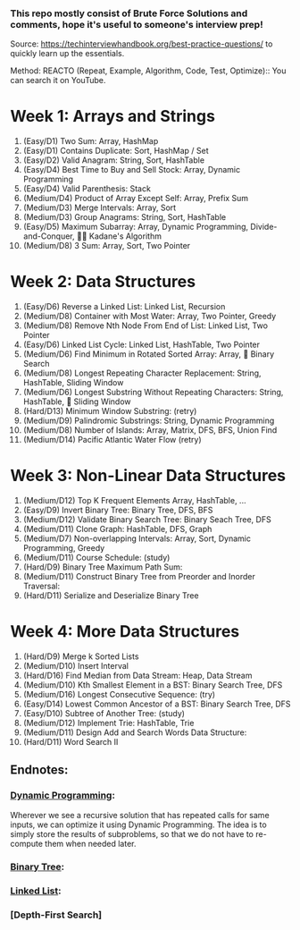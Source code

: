 ### This repo mostly consist of Brute Force Solutions and comments, hope it's useful to someone's interview prep!

Source: https://techinterviewhandbook.org/best-practice-questions/ to quickly learn up the essentials.

Method: REACTO (Repeat, Example, Algorithm, Code, Test, Optimize):: You can search it on YouTube.

# Week 1: Arrays and Strings
1. (Easy/D1) Two Sum:                                Array, HashMap
2. (Easy/D1) Contains Duplicate:                     Sort, HashMap / Set
3. (Easy/D2) Valid Anagram:                          String, Sort, HashTable
4. (Easy/D4) Best Time to Buy and Sell Stock:        Array, Dynamic Programming
5. (Easy/D4) Valid Parenthesis:                      Stack
6. (Medium/D4) Product of Array Except Self:         Array, Prefix Sum
7. (Medium/D3) Merge Intervals:                      Array, Sort
8. (Medium/D3) Group Anagrams:                       String, Sort, HashTable
9. (Easy/D5) Maximum Subarray:                       Array, Dynamic Programming, Divide-and-Conquer, 🧙‍♂️ Kadane's Algorithm
10. (Medium/D8) 3 Sum:                               Array, Sort, Two Pointer

# Week 2: Data Structures
1. (Easy/D6) Reverse a Linked List:                   Linked List, Recursion
2. (Medium/D8) Container with Most Water:             Array, Two Pointer, Greedy
3. (Medium/D8) Remove Nth Node From End of List:      Linked List, Two Pointer
4. (Easy/D6) Linked List Cycle:                       Linked List, HashTable, Two Pointer
5. (Medium/D6) Find Minimum in Rotated Sorted Array:   Array, 🧙‍ Binary Search
6. (Medium/D8) Longest Repeating Character Replacement: String, HashTable, Sliding Window
7. (Medium/D6) Longest Substring Without Repeating Characters: String, HashTable, 🧙‍ Sliding Window
8. (Hard/D13) Minimum Window Substring:               (retry)
9. (Medium/D9) Palindromic Substrings:                String, Dynamic Programming
10. (Medium/D8) Number of Islands: Array, Matrix, DFS, BFS, Union Find
11. (Medium/D14) Pacific Atlantic Water Flow           (retry)

# Week 3: Non-Linear Data Structures
1. (Medium/D12) Top K Frequent Elements               Array, HashTable, ...
2. (Easy/D9) Invert Binary Tree:                      Binary Tree, DFS, BFS
3. (Medium/D12) Validate Binary Search Tree:          Binary Seach Tree, DFS
4. (Medium/D11) Clone Graph:                          HashTable, DFS, Graph
5. (Medium/D7) Non-overlapping Intervals:             Array, Sort, Dynamic Programming, Greedy
6. (Medium/D11) Course Schedule:                      (study)
7. (Hard/D9) Binary Tree Maximum Path Sum:            
8. (Medium/D11) Construct Binary Tree from Preorder and Inorder Traversal:
9. (Hard/D11) Serialize and Deserialize Binary Tree

# Week 4: More Data Structures
1. (Hard/D9) Merge k Sorted Lists
2. (Medium/D10) Insert Interval
3. (Hard/D16) Find Median from Data Stream:         Heap, Data Stream
4. (Medium/D10) Kth Smallest Element in a BST:      Binary Search Tree, DFS
5. (Medium/D16) Longest Consecutive Sequence:       (try)
6. (Easy/D14) Lowest Common Ancestor of a BST:      Binary Search Tree, DFS
7. (Easy/D10) Subtree of Another Tree:              (study)
8. (Medium/D12) Implement Trie:                     HashTable, Trie
9. (Medium/D11) Design Add and Search Words Data Structure:
10. (Hard/D11) Word Search II

## Endnotes:
### [Dynamic Programming](https://www.geeksforgeeks.org/dynamic-programming/):
Wherever we see a recursive solution that has repeated calls for same inputs, we can optimize it using Dynamic Programming. The idea is to simply store the results of subproblems, so that we do not have to re-compute them when needed later.

### [Binary Tree](https://www.geeksforgeeks.org/binary-tree-set-1-introduction/):
### [Linked List](https://www.geeksforgeeks.org/linked-list-set-1-introduction/):
### [Depth-First Search]
